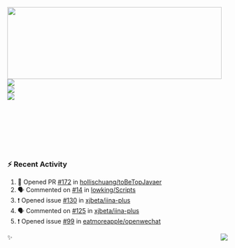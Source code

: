 <p>
  <img align="left" width="490" height="165" src="https://github-readme-stats.vercel.app/api?username=lowking&bg_color=0E1116&theme=synthwave&show_icons=true&hide_border=true&line_height=20&title_color=4E7C65&icon_color=555&show_owner=true&text_color=777"/>
  <p>
    <a href="https://t.me/Violettoy_bot"><img src="https://img.shields.io/badge/Telegram-%2352A4DB.svg?&style=social&logo=telegram&logoColor=white" /></a>
    </br>
    <img src="https://github.com/lowking/lowking/workflows/Waka%20Readme/badge.svg" />
    </br>
    <img src="https://github.com/lowking/lowking/workflows/Activity%20Readme/badge.svg" />
  </p>
  </br>
  </br>
  </br>
  </br>
</p>
</br>

### :zap: Recent Activity

<!--START_SECTION:activity-->
1. 💪 Opened PR [#172](https://github.com/hollischuang/toBeTopJavaer/pull/172) in [hollischuang/toBeTopJavaer](https://github.com/hollischuang/toBeTopJavaer)
2. 🗣 Commented on [#14](https://github.com/lowking/Scripts/issues/14) in [lowking/Scripts](https://github.com/lowking/Scripts)
3. ❗️ Opened issue [#130](https://github.com/xjbeta/iina-plus/issues/130) in [xjbeta/iina-plus](https://github.com/xjbeta/iina-plus)
4. 🗣 Commented on [#125](https://github.com/xjbeta/iina-plus/issues/125) in [xjbeta/iina-plus](https://github.com/xjbeta/iina-plus)
5. ❗️ Opened issue [#99](https://github.com/eatmoreapple/openwechat/issues/99) in [eatmoreapple/openwechat](https://github.com/eatmoreapple/openwechat)
<!--END_SECTION:activity-->

✨<img align="right" src="http://profile-counter.glitch.me/lowking/count.svg"/>
